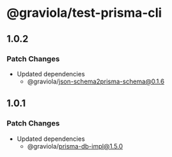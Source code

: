 # @graviola/test-prisma-cli

## 1.0.2

### Patch Changes

- Updated dependencies
  - @graviola/json-schema2prisma-schema@0.1.6

## 1.0.1

### Patch Changes

- Updated dependencies
  - @graviola/prisma-db-impl@1.5.0
